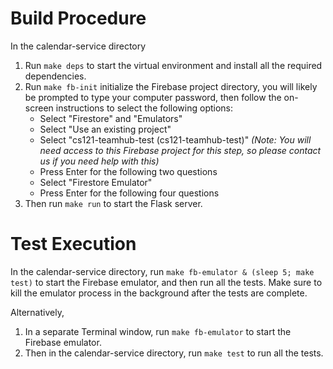 # Build Procedure
In the calendar-service directory
1. Run `make deps` to start the virtual environment and install all the required dependencies.
2. Run `make fb-init` initialize the Firebase project directory, you will likely be prompted to type your computer password, then follow the on-screen instructions to select the following options:
    - Select "Firestore" and "Emulators"
    - Select "Use an existing project"
    - Select "cs121-teamhub-test (cs121-teamhub-test)" *(Note: You will need access to this Firebase project for this step, so please contact us if you need help with this)*
    - Press Enter for the following two questions
    - Select "Firestore Emulator"
    - Press Enter for the following four questions
2. Then run `make run` to start the Flask server.

# Test Execution
In the calendar-service directory, run `make fb-emulator & (sleep 5; make test)` to start the Firebase emulator, and then run all the tests. Make sure to kill the emulator process in the background after the tests are complete.

Alternatively,
1. In a separate Terminal window, run `make fb-emulator` to start the Firebase emulator.
2. Then in the calendar-service directory, run `make test` to run all the tests.
